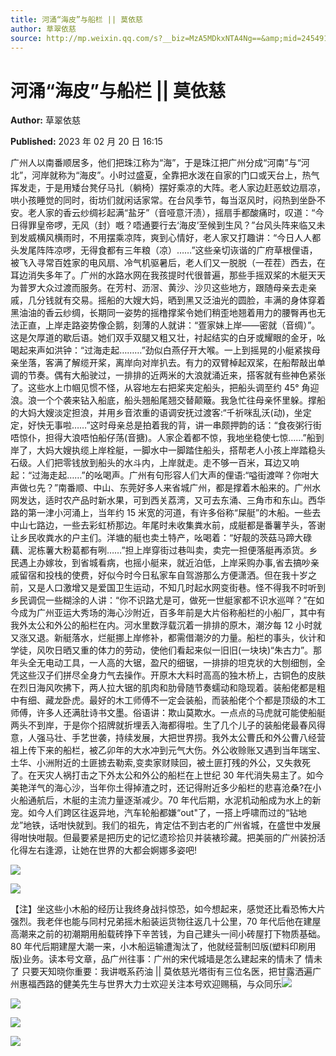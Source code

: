 ```yaml
---
title: 河涌“海皮”与船栏 || 莫依慈
author: 草翠依慈
source: http://mp.weixin.qq.com/s?__biz=MzA5MDkxNTA4Ng==&amp;mid=2454913161&amp;idx=1&amp;sn=72243d080486e567c0dd03bfba52e4d5&amp;chksm=87a3c8e8b0d441fecda3ed90f6e6905ca0819386df4417a119a38215652d7fa59cc9f01ac559#rd
---
```


# 河涌“海皮”与船栏 || 莫依慈

**Author:** 草翠依慈

**Published:** 2023 年 02 月 20 日 16:15

广州人以南番顺居多，他们把珠江称为“海”，于是珠江把广州分成“河南”与“河北”，河岸就称为“海皮”。小时过盛夏，全靠把水泼在自家的门口或天台上，热气挥发走，于是用矮台凳仔马扎（躺椅）摆好乘凉的大阵。老人家边赶恶蚊边扇凉，哄小孩睡觉的同时，街坊们就闲话家常。在台风季节，每当沤风时，闷热到坐卧不安。老人家的香云纱绸衫起满“盐牙”（音哑意汗渍），摇扇手都酸痛时，叹道：“今日得罪皇帝啰，无风（封）嘅？唔通要行去‘海皮’至候到生风？”台风头阵来临又未到发威横风横雨时，不用摆乘凉阵，爽到心情好，老人家又打趣讲：“今日人人都头发尾阵阵凉啰，无得食都有三年粮（凉）……”这些亲切诙谐的广府草根俚语，被飞入寻常百姓家的电风扇、冷气机驱暑后，老人们又一脱脱（一茬茬）西去，在耳边消失多年了。广州的水路水网在我孩提时代很普遍，那些手摇双桨的木艇天天为普罗大众过渡而服务。在芳村、沥滘、黄沙、沙贝这些地方，跟随母亲去走亲戚，几分钱就有交易。摇船的大嫂大妈，晒到黑又泛油光的圆脸，丰满的身体穿着黑油油的香云纱绸，长期同一姿势的摇橹撑桨令她们稍歪地翘着用力的腰臀再也无法正直，上岸走路姿势像企鹅，刻薄的人就讲：“疍家妹上岸——密就（音绸）”。这是欠厚道的歇后语。她们双手双腿又粗又壮，衬起结实的白牙或耀眼的金牙，吆喝起来声如洪钟：“过海走起………”劲似白燕仔开大喉。一上到摇晃的小艇紧挨母亲坐落，客满了解缆开桨，离岸向对岸扒去。有力的双臂棹起双桨，在船帮敲出单调的节奏。偶有大船驶过，一排排的近两米的大浪就涌近来，搭客就有些神色紧张了。这些水上巾帼见惯不怪，从容地左右把桨夹定船头，把船头调至约 45° 角迎浪。浪一个个袭来钻入船底，船头翘船尾翘交替颠簸。我急忙往母亲怀里躲。撑船的大妈大嫂淡定担浪，并用乡音浓重的语调安抚过渡客:“千祈咪乱沃(动)，坐定定，好快无事啦……”这时母亲总是拍着我的背，讲一串颇押韵的话：“食夜粥行街唔惊仆，担得大浪唔怕船仔荡(音搪)。人家企着都不惊，我地坐稳使七惊……”船到岸了，大妈大嫂执缆上岸栓艇，一脚水中一脚踏住船头，搭帮老人小孩上岸踏稳头石级。人们把零钱放到船头的水斗内，上岸就走。走不够一百米，耳边又响起：“过海走起……”的吆喝声。广州有句形容人们大声的俚语:“嗌街渡咩？你咁大声做乜先？”南番顺、中山、东莞好多人来省城广州，都是撑着木船来的。广州水网发达，适时农产品时新水果，可到西关荔湾，又可去东涌、三角市和东山。西华路的第一津小河涌上，当年约 15 米宽的河道，有许多俗称“屎艇”的木船。一些去中山七路边，一些去彩虹桥那边。年尾时未收集粪水前，成艇都是番薯芋头，答谢让乡民收粪水的户主们。洋塘的艇也卖土特产，吆喝着：“好靓的茨菇马蹄大碌藕、泥栋薯大粉葛都有咧……”担上岸穿街过巷叫卖，卖完一担便落艇再添货。乡民遇上办嫁妆，到省城看病，也摇小艇来，就近泊低，上岸采购办事,省去搞吵亲戚留宿和投栈的使费，好似今时今日私家车自驾游那么方便潇洒。但在我十岁之前，又是人口激增又是爱国卫生运动，不知几时起水网变街巷。怪不得我不时听到乡民调侃一些糊涂的人讲：“你不识路尤是可，做死一世艇家都不识水巡咩？”在如今成为广州亚运大秀场的海心沙附近，百多年前是大片俗称船栏的小船厂，其中有我外太公和外公的船栏在内。河水里数浮载沉着一排排的原木，潮汐每 12 小时就又涨又退。新艇落水，烂艇挪上岸修补，都需借潮汐的力量。船栏的事头，伙计和学徒，风吹日晒又重的体力的劳动，使他们看起来似一旧旧(一块块)“朱古力”。那年头全无电动工具，一人高的大锯，盈尺的细锯，一排排的坦克状的大刨细刨，全凭这些汉子们拼尽全身力气去操作。开原木大料时高高的独木桥上，古铜色的皮肤在烈日海风吹拂下，两人拉大锯的肌肉和肋骨随节奏蠕动和隐现着。装船佬都是粗中有细、藏龙卧虎。最好的木工师傅不一定会装船，而装船佬个个都是顶级的木工师傅，许多人还满肚诗书文墨。俗语讲：欺山莫欺水。一点点的马虎就可能使船艇两头不到岸，于是你个招牌就折埋丢入海都得啦。生了几个儿子的装船佬最春风得意，人强马壮、手艺世袭，持续发展，大把世界捞。我外太公曹氏和外公曹八经营祖上传下来的船栏，被乙卯年的大水冲到元气大伤。外公收赊账又遇到当年瑞宝、土华、小洲附近的土匪掳去勒索,变卖家财赎回，被土匪打残的外公，又失救死了。在天灾人祸打击之下外太公和外公的船栏在上世纪 30 年代消失易主了。如今美艳洋气的海心沙，当年你土得掉渣之时，还记得附近多少船栏的悲喜沧桑?在小火船通航后，木艇的主流力量逐渐减少。70 年代后期，水泥机动船成为水上的新宠。如今人们跨区往返异地，汽车轮船都嫌“out"了，一搭上呼啸而过的“钻地龙”地铁，话咁快就到。我们的祖先，肯定估不到古老的广州省城，在盛世中发展得咁快咁靓。但最要紧是把历史的记忆遗珍拾贝并装裱珍藏。把美丽的广州装扮活化得左右逢源，让她在世界的大都会婀娜多姿吧!

![](https://mmbiz.qpic.cn/mmbiz_jpg/PJWG74pLsMZlsVdXDVgSuERb8IWEYuHOYCO2Iwpoo4AlzWvs9tlhn5Pm5vYJGRB9BKqXXzwztO77xib5yEibkEww/640)

![](https://mmbiz.qpic.cn/mmbiz_jpg/PJWG74pLsMZlsVdXDVgSuERb8IWEYuHOJVgFD0AWk9icTlT6gO1o1uFKMnSsOjAFoYnmKI8jyMLdED3UjelzysA/640)

【注】坐这些小木船的经历让我终身战抖惊恐，如今想起来，感觉还比看恐怖大片强烈。我老伴也能与同村兄弟摇木船装运货物往返几十公里，70 年代后他在建屋高潮来之前的初潮期用船载砖挣下辛苦钱，为自己建头一间小砖屋打下物质基础。80 年代后期建屋大潮一来，小木船运输遭淘汰了，他就经营制凹版(塑料印刷用版)业务。读本号文章，品广州往事：广州的宋代城墙是怎么建起来的情未了 情未了 只要天知晓你重要：我讲嘅系药油 || 莫依慈光塔街有三位名医，把甘露洒遍广州惠福西路的健美先生与世界大力士欢迎关注本号欢迎赐稿，与众同乐![](https://mmbiz.qpic.cn/mmbiz_jpg/PJWG74pLsMZlsVdXDVgSuERb8IWEYuHOyO4aUlFdlLIZXawiclX7O5ia81wx71Yz5Wx7aO6344zr59J0mewkSSBw/640)

![](https://mmbiz.qpic.cn/mmbiz_png/Ljib4So7yuWj9wtb7lbnqprQub5sJtNy0DFVZ02hvg0zqUObxkzCdVZdI2yffMjFTt7p84OyWTiaJNnjM2TgWWPw/640?wx_fmt=png)

![](https://mmbiz.qpic.cn/mmbiz_jpg/PJWG74pLsMZlsVdXDVgSuERb8IWEYuHOOaYXEJmUaQClsoLK38RQuhV33kibvRIm07j3xUYwjibXHx0Fb6lyY5eg/640)

![](https://mmbiz.qpic.cn/mmbiz_png/Ljib4So7yuWj9wtb7lbnqprQub5sJtNy0DFVZ02hvg0zqUObxkzCdVZdI2yffMjFTt7p84OyWTiaJNnjM2TgWWPw/640?wx_fmt=png)
